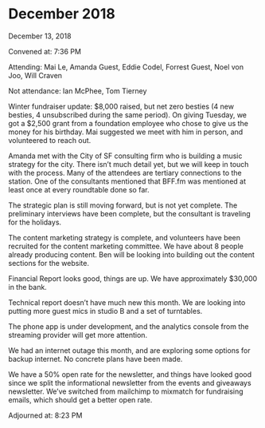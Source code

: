 # December 2018

December 13, 2018

Convened at: 7:36 PM

Attending: Mai Le, Amanda Guest, Eddie Codel, Forrest Guest, Noel von Joo, Will Craven

Not attendance: Ian McPhee, Tom Tierney

Winter fundraiser update: $8,000 raised, but net zero besties \(4 new besties, 4 unsubscribed during the same period\). On giving Tuesday, we got a $2,500 grant from a foundation employee who chose to give us the money for his birthday. Mai suggested we meet with him in person, and volunteered to reach out.

Amanda met with the City of SF consulting firm who is building a music strategy for the city. There isn’t much detail yet, but we will keep in touch with the process. Many of the attendees are tertiary connections to the station. One of the consultants mentioned that BFF.fm was mentioned at least once at every roundtable done so far.

The strategic plan is still moving forward, but is not yet complete. The preliminary interviews have been complete, but the consultant is traveling for the holidays.

The content marketing strategy is complete, and volunteers have been recruited for the content marketing committee. We have about 8 people already producing content. Ben will be looking into building out the content sections for the website.

Financial Report looks good, things are up. We have approximately $30,000 in the bank.

Technical report doesn’t have much new this month. We are looking into putting more guest mics in studio B and a set of turntables.

The phone app is under development, and the analytics console from the streaming provider will get more attention.

We had an internet outage this month, and are exploring some options for backup internet. No concrete plans have been made.

We have a 50% open rate for the newsletter, and things have looked good since we split the informational newsletter from the events and giveaways newsletter. We’ve switched from mailchimp to mixmatch for fundraising emails, which should get a better open rate.

Adjourned at: 8:23 PM

